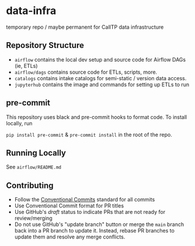 # data-infra

temporary repo / maybe permanent for CalITP data infrastructure

## Repository Structure

* `airflow` contains the local dev setup and source code for Airflow DAGs (ie, ETLs)
* `airflow/dags` contains source code for ETLs, scripts, more.
* `catalogs` contains intake catalogs for semi-static / version data access.
* `jupyterhub` contains the image and commands for setting up ETLs to run

## pre-commit

This repository uses black and pre-commit hooks to format code. To install locally, run

`pip install pre-commit` & `pre-commit install` in the root of the repo.

## Running Locally

See `airflow/README.md`

## Contributing

* Follow the [Conventional Commits](https://www.conventionalcommits.org/en/v1.0.0/) standard for all commits
* Use Conventional Commit format for PR titles
* Use GitHub's *draft* status to indicate PRs that are not ready for review/merging
* Do not use GitHub's "update branch" button or merge the `main` branch back into a PR branch to update it. Instead, rebase PR branches to update them and resolve any merge conflicts.

